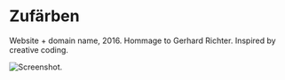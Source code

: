 # Zufärben

Website + domain name, 2016. Hommage to Gerhard Richter. Inspired by creative coding.

![Screenshot.](https://netplasticism.com/images/screenshot-1024x768-567.jpg)

